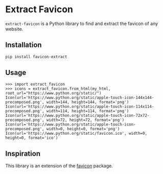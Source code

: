 # Extract Favicon

`extract-favicon` is a Python library to find and extract the favicon of any website.

## Installation

```bash
pip install favicon-extract
```

## Usage

```console
>>> import extract_favicon
>>> icons = extract_favicon.from_html(my_html, root_url="https://www.python.org/static/")
Icon(url='https://www.python.org/static/apple-touch-icon-144x144-precomposed.png', width=144, height=144, format='png')
Icon(url='https://www.python.org/static/apple-touch-icon-114x114-precomposed.png', width=114, height=114, format='png')
Icon(url='https://www.python.org/static/apple-touch-icon-72x72-precomposed.png', width=72, height=72, format='png')
Icon(url='https://www.python.org/static/apple-touch-icon-precomposed.png', width=0, height=0, format='png')
Icon(url='https://www.python.org/static/favicon.ico', width=0, height=0, format='ico')
```

## Inspiration
This library is an extension of the [favicon](https://github.com/scottwernervt/favicon/) package.
